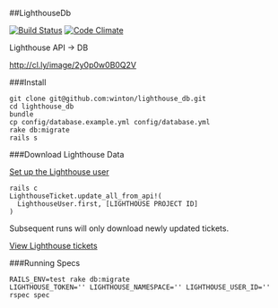##LighthouseDb

[![Build Status](https://travis-ci.org/winton/lighthouse_db.svg?branch=master)](https://travis-ci.org/winton/lighthouse_db) [![Code Climate](https://codeclimate.com/repos/533278906956807aae005f2a/badges/6d478f0656290243abfc/gpa.png)](https://codeclimate.com/repos/533278906956807aae005f2a/feed)

Lighthouse API -> DB

http://cl.ly/image/2y0p0w0B0Q2V

###Install

    git clone git@github.com:winton/lighthouse_db.git
    cd lighthouse_db
    bundle
    cp config/database.example.yml config/database.yml
    rake db:migrate
    rails s

###Download Lighthouse Data

[Set up the Lighthouse user](http://127.0.0.1:3000/admin/lighthouse_users/new)

    rails c
    LighthouseTicket.update_all_from_api!(
      LighthouseUser.first, [LIGHTHOUSE PROJECT ID]
    )

Subsequent runs will only download newly updated tickets.

[View Lighthouse tickets](http://127.0.0.1:3000/admin/lighthouse_tickets)

###Running Specs

    RAILS_ENV=test rake db:migrate  
    LIGHTHOUSE_TOKEN='' LIGHTHOUSE_NAMESPACE='' LIGHTHOUSE_USER_ID='' rspec spec